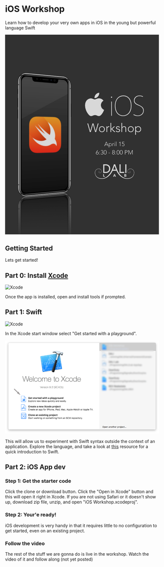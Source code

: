# iOS Workshop
Learn how to develop your very own apps in iOS in the young but powerful language Swift

![poster](./assets/Poster.jpg)

## Getting Started
Lets get started!

## Part 0: Install [Xcode](https://itunes.apple.com/us/app/xcode/id497799835?mt=12)
![Xcode](https://is1-ssl.mzstatic.com/image/thumb/Purple128/v4/ec/c9/ac/ecc9ac2c-b358-82a8-10e0-64ad24056772/Xcode.png/246x0w.png)

Once the app is installed, open and install tools if prompted.

## Part 1: Swift
![Xcode](https://img.icons8.com/color/160/swift.png)

In the Xcode start window select "Get started with a playground".

![xcodestart](./assets/xcodeStart.png)

This will allow us to experiment with Swift syntax outside the context of an application. Explore the language, and take a look at [this](https://itunes.apple.com/us/book/the-swift-programming-language-swift-4-0-3/id881256329?mt=11) resource for a quick introduction to Swift.

## Part 2: iOS App dev

### Step 1: Get the starter code
Click the clone or download button. Click the "Open in Xcode" button and this will open it right in Xcode. If you are not using Safari or it doesn't show up, download zip file, unzip, and open "iOS Workshop.xcodeproj".

### Step 2: Your'e ready!
iOS development is very handy in that it requires little to no configuration to get started, even on an existing project.

### Follow the video
The rest of the stuff we are gonna do is live in the workshop. Watch the video of it and follow along (not yet posted)